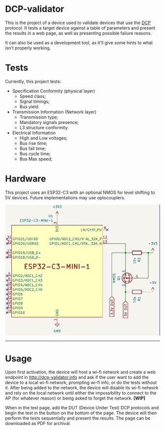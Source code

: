 # DCP-validator

This is the project of a device used to validate devices that use the [DCP](https://github.com/Durkh/DCP) protocol. It tests a target device against a table of parameters and present the results in a web page, as well as presenting possible failure reasons.

It can also be used as a development tool, as it'll give some hints to what isn't properly working.

# Tests

Currently, this project tests:

- Specification Conformity (physical layer)
    - Speed class;
    - Signal timings;
    - Bus yield.
- Transmission Information (Network layer)
    - Transmission type;
    - Mandatory signals presence;
    - L3 structure conformity.
- Electrical Information
    - High and Low voltages;
    - Bus rise time;
    - Bus fall time;
    - Bus cycle time;
    - Bus Max speed;

# Hardware

This project uses an ESP32-C3 with an optional NMOS for level shifting to 5V devices. Future implementations may use optocouplers.

![schematic](images/schem.png)

---

# Usage

Upon first activation, the device will host a wi-fi network and create a web endpoint in http://dcp-validator.info and ask if the user want to add the device to a local wi-fi network, prompting wi-fi info, or do the tests without it. After being added to the network, the device will disable its wi-fi network and rely on the local network until either the impossibility to connect to the AP (for whatever reason) or being asked to forget the network. **[WIP]**

When in the test page, add the DUT (Device Under Test) DCP protocols and begin the test in the button on the bottom of the page. The device will then perform the tests sequentially and present the results. The page can be downloaded as PDF for archival.
